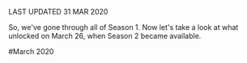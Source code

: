 LAST UPDATED 31 MAR 2020

So, we've gone through all of Season 1. Now let's take a look at what unlocked on March 26, when Season 2 became available.

#March 2020